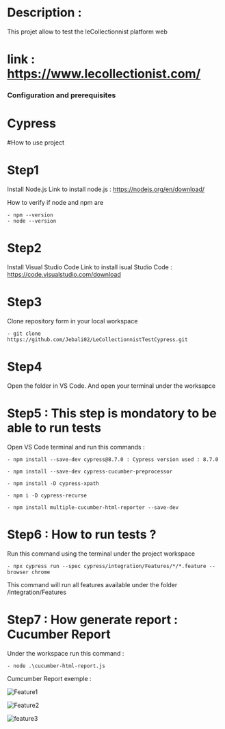 # Description :

This projet allow to test the leCollectionnist platform web 

# link : https://www.lecollectionist.com/

### Configuration and prerequisites ###

 # Cypress #
#How to use project

# Step1

Install Node.js
Link to install node.js : https://nodejs.org/en/download/

How to verify if node and npm are 

    - npm --version
    - node --version 

# Step2

Install Visual Studio Code
Link to install isual Studio Code : https://code.visualstudio.com/download

# Step3

Clone repository form in your local workspace 

    - git clone https://github.com/Jebali02/LeCollectionnistTestCypress.git

# Step4

Open the folder in VS Code. And open your terminal under the worksapce 

# Step5 : This step is mondatory to be able to run tests

Open VS Code terminal and run this commands  : 

    - npm install --save-dev cypress@8.7.0 : Cypress version used : 8.7.0

    - npm install --save-dev cypress-cucumber-preprocessor 

    - npm install -D cypress-xpath

    - npm i -D cypress-recurse

    - npm install multiple-cucumber-html-reporter --save-dev 

# Step6 : How to run tests ?

Run this command using the terminal under the project workspace 

    - npx cypress run --spec cypress/integration/Features/*/*.feature --browser chrome

This command will run all features available under the folder /integration/Features

# Step7 : How generate report : Cucumber Report 

Under the workspace run this command  : 

    - node .\cucumber-html-report.js

Cumcumber Report exemple :

![Feature1](https://user-images.githubusercontent.com/116507752/207738272-0c65e678-992f-4e2d-8b79-c04765f3674d.PNG)

![Feature2](https://user-images.githubusercontent.com/116507752/207738285-e266faae-2c35-40bc-9d81-8d4077c2e108.PNG)

![feature3](https://user-images.githubusercontent.com/116507752/207738293-04cb3624-c77c-4c6d-9410-0f35b1f4bbdb.PNG)
